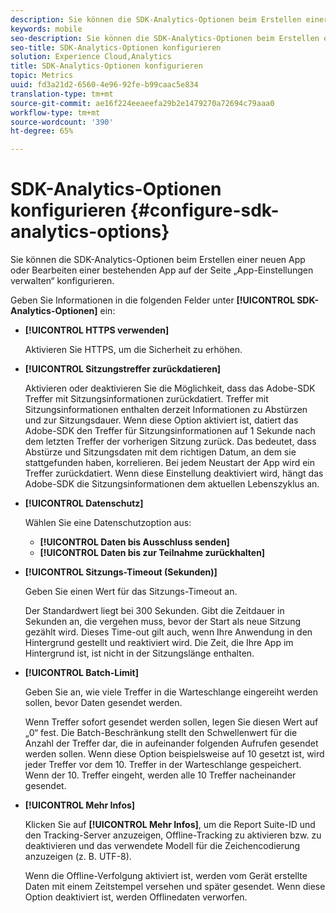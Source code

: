 ```yaml
---
description: Sie können die SDK-Analytics-Optionen beim Erstellen einer neuen App oder Bearbeiten einer bestehenden App auf der Seite „App-Einstellungen verwalten“ konfigurieren.
keywords: mobile
seo-description: Sie können die SDK-Analytics-Optionen beim Erstellen einer neuen App oder Bearbeiten einer bestehenden App auf der Seite „App-Einstellungen verwalten“ konfigurieren.
seo-title: SDK-Analytics-Optionen konfigurieren
solution: Experience Cloud,Analytics
title: SDK-Analytics-Optionen konfigurieren
topic: Metrics
uuid: fd3a21d2-6560-4e96-92fe-b99caac5e834
translation-type: tm+mt
source-git-commit: ae16f224eeaeefa29b2e1479270a72694c79aaa0
workflow-type: tm+mt
source-wordcount: '390'
ht-degree: 65%

---
```



# SDK-Analytics-Optionen konfigurieren {#configure-sdk-analytics-options}

Sie können die SDK-Analytics-Optionen beim Erstellen einer neuen App oder Bearbeiten einer bestehenden App auf der Seite „App-Einstellungen verwalten“ konfigurieren.

Geben Sie Informationen in die folgenden Felder unter **[!UICONTROL SDK-Analytics-Optionen]** ein:

* **[!UICONTROL HTTPS verwenden]**

   Aktivieren Sie HTTPS, um die Sicherheit zu erhöhen.

* **[!UICONTROL Sitzungstreffer zurückdatieren]**

   Aktivieren oder deaktivieren Sie die Möglichkeit, dass das Adobe-SDK Treffer mit Sitzungsinformationen zurückdatiert. Treffer mit Sitzungsinformationen enthalten derzeit Informationen zu Abstürzen und zur Sitzungsdauer. Wenn diese Option aktiviert ist, datiert das Adobe-SDK den Treffer für Sitzungsinformationen auf 1 Sekunde nach dem letzten Treffer der vorherigen Sitzung zurück. Das bedeutet, dass Abstürze und Sitzungsdaten mit dem richtigen Datum, an dem sie stattgefunden haben, korrelieren. Bei jedem Neustart der App wird ein Treffer zurückdatiert. Wenn diese Einstellung deaktiviert wird, hängt das Adobe-SDK die Sitzungsinformationen dem aktuellen Lebenszyklus an.

* **[!UICONTROL Datenschutz]**

   Wählen Sie eine Datenschutzoption aus:

   * **[!UICONTROL Daten bis Ausschluss senden]**
   * **[!UICONTROL Daten bis zur Teilnahme zurückhalten]**

* **[!UICONTROL Sitzungs-Timeout (Sekunden)]**

   Geben Sie einen Wert für das Sitzungs-Timeout an.

   Der Standardwert liegt bei 300 Sekunden. Gibt die Zeitdauer in Sekunden an, die vergehen muss, bevor der Start als neue Sitzung gezählt wird. Dieses Time-out gilt auch, wenn Ihre Anwendung in den Hintergrund gestellt und reaktiviert wird. Die Zeit, die Ihre App im Hintergrund ist, ist nicht in der Sitzungslänge enthalten.

* **[!UICONTROL Batch-Limit]**

   Geben Sie an, wie viele Treffer in die Warteschlange eingereiht werden sollen, bevor Daten gesendet werden.

   Wenn Treffer sofort gesendet werden sollen, legen Sie diesen Wert auf „0“ fest. Die Batch-Beschränkung stellt den Schwellenwert für die Anzahl der Treffer dar, die in aufeinander folgenden Aufrufen gesendet werden sollen. Wenn diese Option beispielsweise auf 10 gesetzt ist, wird jeder Treffer vor dem 10. Treffer in der Warteschlange gespeichert. Wenn der 10. Treffer eingeht, werden alle 10 Treffer nacheinander gesendet.

* **[!UICONTROL Mehr Infos]**

   Klicken Sie auf **[!UICONTROL Mehr Infos]**, um die Report Suite-ID und den Tracking-Server anzuzeigen, Offline-Tracking zu aktivieren bzw. zu deaktivieren und das verwendete Modell für die Zeichencodierung anzuzeigen (z. B. UTF-8).

   Wenn die Offline-Verfolgung aktiviert ist, werden vom Gerät erstellte Daten mit einem Zeitstempel versehen und später gesendet. Wenn diese Option deaktiviert ist, werden Offlinedaten verworfen.
